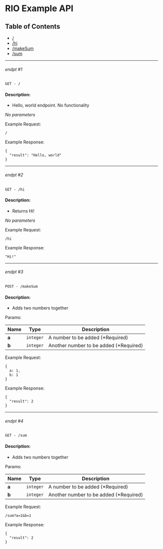 # RIO Example API

## Table of Contents
- [/](#endpt-1)
- [/hi](#endpt-2)
- [/makeSum](#endpt-3)
- [/sum](#endpt-4)

___
###### endpt #1
```
GET - /
```

#### Description:
- Hello, world endpoint. No functionality

_No parameters_


Example Request:
```
/
```

Example Response:
```
{
  "result": "Hello, world"
}
```
___
###### endpt #2
```
GET - /hi
```

#### Description:
- Returns Hi!

_No parameters_


Example Request:
```
/hi
```

Example Response:
```
"Hi!"
```
___
###### endpt #3
```
POST - /makeSum
```

#### Description:
- Adds two numbers together

Params:

| Name | Type | Description |
|--|--|--|
| **a** | `integer` | A number to be added (*Required)
| **b** | `integer` | Another number to be added (*Required)


Example Request:
```
{
  a: 1,
  b: 1
}
```

Example Response:
```
{
  "result": 2
}
```
___
###### endpt #4
```
GET - /sum
```

#### Description:
- Adds two numbers together

Params:

| Name | Type | Description |
|--|--|--|
| **a** | `integer` | A number to be added (*Required)
| **b** | `integer` | Another number to be added (*Required)


Example Request:
```
/sum?a=1&b=1
```

Example Response:
```
{
  "result": 2
}
```
